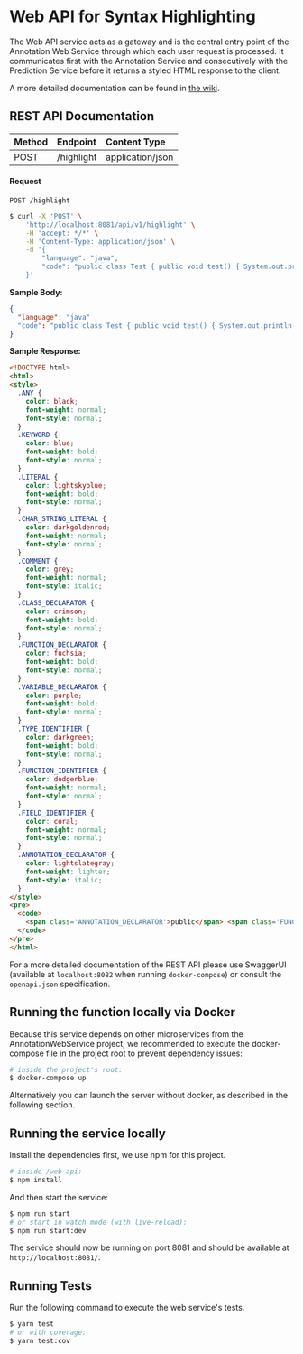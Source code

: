 # Web API for Syntax Highlighting

The Web API service acts as a gateway and is the central entry point of the Annotation Web Service through which each user request is processed.
It communicates first with the Annotation Service and consecutively with the Prediction Service before it returns a styled HTML response to the client.

A more detailed documentation can be found in [the wiki](https://github.com/Hack3rz-Official/annotation-web-service/wiki/Web-API).

## **REST API Documentation**

| Method | Endpoint   | Content Type     |
|:-------|:-----------|:-----------------|
| POST   | /highlight | application/json |

#### Request

`POST /highlight`
```bash
$ curl -X 'POST' \
    'http://localhost:8081/api/v1/highlight' \
    -H 'accept: */*' \
    -H 'Content-Type: application/json' \
    -d '{
        "language": "java",
        "code": "public class Test { public void test() { System.out.println(\"Hello World\"); } }"
    }'
```
**Sample Body:**
```json
{
  "language": "java"
  "code": "public class Test { public void test() { System.out.println('Hello World'); } }",
}
```
**Sample Response:**
```html
<!DOCTYPE html>
<html>
<style>
  .ANY {
    color: black;
    font-weight: normal;
    font-style: normal;
  }
  .KEYWORD {
    color: blue;
    font-weight: bold;
    font-style: normal;
  }
  .LITERAL {
    color: lightskyblue;
    font-weight: bold;
    font-style: normal;
  }
  .CHAR_STRING_LITERAL {
    color: darkgoldenrod;
    font-weight: normal;
    font-style: normal;
  }
  .COMMENT {
    color: grey;
    font-weight: normal;
    font-style: italic;
  }
  .CLASS_DECLARATOR {
    color: crimson;
    font-weight: bold;
    font-style: normal;
  }
  .FUNCTION_DECLARATOR {
    color: fuchsia;
    font-weight: bold;
    font-style: normal;
  }
  .VARIABLE_DECLARATOR {
    color: purple;
    font-weight: bold;
    font-style: normal;
  }
  .TYPE_IDENTIFIER {
    color: darkgreen;
    font-weight: bold;
    font-style: normal;
  }
  .FUNCTION_IDENTIFIER {
    color: dodgerblue;
    font-weight: normal;
    font-style: normal;
  }
  .FIELD_IDENTIFIER {
    color: coral;
    font-weight: normal;
    font-style: normal;
  }
  .ANNOTATION_DECLARATOR {
    color: lightslategray;
    font-weight: lighter;
    font-style: italic;
  }
</style>
<pre>
  <code>
    <span class='ANNOTATION_DECLARATOR'>public</span> <span class='FUNCTION_IDENTIFIER'>static</span> <span class='TYPE_IDENTIFIER'>void</span> <span class='KEYWORD'>main</span><span class='FIELD_IDENTIFIER'>(</span><span class='FIELD_IDENTIFIER'>String</span><span class='CLASS_DECLARATOR'>[</span><span class='FIELD_IDENTIFIER'>]</span> <span class='FIELD_IDENTIFIER'>args</span><span class='CHAR_STRING_LITERAL'>)</span> <span class='CHAR_STRING_LITERAL'>{</span><span class='FUNCTION_DECLARATOR'>}</span>
  </code>
</pre>
</html>
```

For a more detailed documentation of the REST API please use SwaggerUI (available at `localhost:8082` when running `docker-compose`) or consult the `openapi.json` specification.

## Running the function locally via Docker
Because this service depends on other microservices from the AnnotationWebService project, we recommended to execute the docker-compose file in the project root to prevent dependency issues:

```bash
# inside the project's root:
$ docker-compose up
```
Alternatively you can launch the server without docker, as described in the following section.

## Running the service locally
Install the dependencies first, we use npm for this project.
```bash
# inside /web-api:
$ npm install
```

And then start the service:
```bash
$ npm run start
# or start in watch mode (with live-reload):
$ npm run start:dev
```
The service should now be running on port 8081 and should be available at `http://localhost:8081/`.

## Running Tests
Run the following command to execute the web service's tests.
```bash
$ yarn test
# or with coverage:
$ yarn test:cov
```